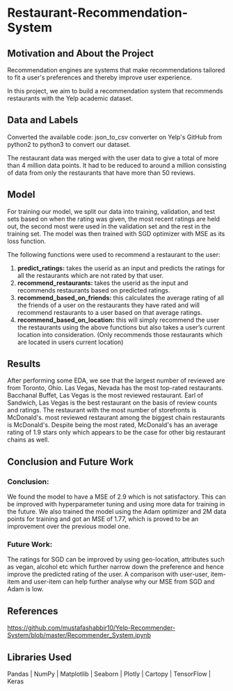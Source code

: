 # Restaurant-Recommendation-System
## Motivation and About the Project
Recommendation engines are systems that
make recommendations tailored to fit a user's
preferences and thereby improve user
experience.

In this project, we aim to build a
recommendation system that recommends
restaurants with the Yelp academic dataset.

## Data and Labels
Converted the available code: json_to_csv
converter on Yelp's GitHub from python2 to
python3 to convert our dataset.

The restaurant data was merged with the user
data to give a total of more than 4 million data
points. It had to be reduced to around a million
consisting of data from only the restaurants that
have more than 50 reviews.

## Model
For training our model, we split our data into training, validation, and
test sets based on when the rating was given, the most recent ratings
are held out, the second most were used in the validation set and the
rest in the training set. The model was then trained with SGD
optimizer with MSE as its loss function. 

The following functions were used to recommend a restaurant to the user:

1. **predict_ratings:** takes the userid as an input and predicts the
ratings for all the restaurants which are not rated by that user.
2. **recommend_restaurants:** takes the userid as the input and
recommends restaurants based on predicted ratings.
3. **recommend_based_on_friends:** this calculates the average
rating of all the friends of a user on the restaurants they have
rated and will recommend restaurants to a user based on that
average ratings.
4. **recommend_based_on_location:** this will simply recommend the user the restaurants using the above functions but also takes a user’s current location into consideration.
(Only recommends those restaurants which are located in users current location)

## Results

After performing some EDA, we see that the largest number of
reviewed are from Toronto, Ohio. Las Vegas, Nevada has the most
top-rated restaurants. Bacchanal Buffet, Las Vegas is the most
reviewed restaurant. Earl of Sandwich, Las Vegas is the best
restaurant on the basis of review counts and ratings. The restaurant
with the most number of storefronts is McDonald's. most reviewed
restaurant among the biggest chain restaurants is McDonald's.
Despite being the most rated, McDonald's has an average rating of
1.9 stars only which appears to be the case for other big restaurant
chains as well.

## Conclusion and Future Work
### Conclusion:
We found the model to have a MSE of
2.9 which is not satisfactory. This can
be improved with hyperparameter
tuning and using more data for
training in the future.
We also trained the model using the
Adam optimizer and 2M data points
for training and got an MSE of 1.77,
which is proved to be an improvement
over the previous model one.

### Future Work:
The ratings for SGD can be improved
by using geo-location, attributes such
as vegan, alcohol etc which further
narrow down the preference and
hence improve the predicted rating of
the user. A comparison with user-user,
item-item and user-item can help
further analyse why our MSE from
SGD and Adam is low.

## References

https://github.com/mustafashabbir10/Yelp-Recommender-System/blob/master/Recommender_System.ipynb

## Libraries Used
Pandas | NumPy | Matplotlib | Seaborn | Plotly | Cartopy | TensorFlow | Keras
